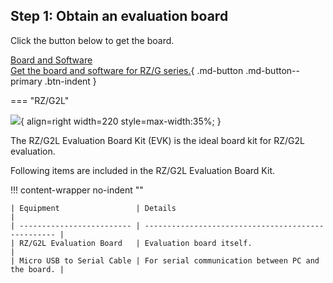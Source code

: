 ## Step 1: Obtain an evaluation board

Click the button below to get the board.

[Board and Software<br><span class="btn-subtext">Get the board and software for RZ/G series.</span>](../download/index.md?src=getting_started){ .md-button .md-button--primary .btn-indent }

=== "RZ/G2L"

![](../download/images/rtk9744l23s01000be-rzg2l-evaluation-board-kit_0.jpg){ align=right width=220 style=max-width:35%; }

The RZ/G2L Evaluation Board Kit (EVK) is the ideal board kit for RZ/G2L evaluation.

Following items are included in the RZ/G2L Evaluation Board Kit.

!!! content-wrapper no-indent ""

    | Equipment                 | Details                                            |
    | ------------------------- | -------------------------------------------------- |
    | RZ/G2L Evaluation Board   | Evaluation board itself.                           |
    | Micro USB to Serial Cable | For serial communication between PC and the board. |
